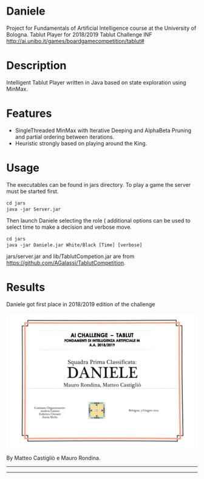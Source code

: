 # Daniele

Project for Fundamentals of Artificial Intelligence course at the University of Bologna.
Tablut Player for 2018/2019 Tablut Challenge INF http://ai.unibo.it/games/boardgamecompetition/tablut#

# Description
Intelligent Tablut Player written in Java based on state exploration using MinMax. 

# Features 

* SingleThreaded MinMax with Iterative Deeping and AlphaBeta Pruning and partial ordering between iterations.
* Heuristic strongly based on playing around the King.

# Usage

The executables can be found in jars directory.
To play a game the server must be started first.

```[bash]
cd jars
java -jar Server.jar
```
Then launch Daniele selecting the role ( additional options can be used to select time to make a decision and verbose move.

```[bash]
cd jars
java -jar Daniele.jar White/Black [Time] [verbose]
```

jars/server.jar and lib/TablutCompetion.jar are from https://github.com/AGalassi/TablutCompetition.



# Results

Daniele got first place in 2018/2019 edition of the challenge

![Screenshot](Certificato.jpeg)

By  Matteo Castigliò e Mauro Rondina.


***


***



